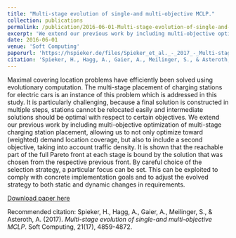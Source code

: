 ```yaml
---
title: "Multi-stage evolution of single-and multi-objective MCLP."
collection: publications
permalink: /publication/2016-06-01-Multi-stage-evolution-of-single-and-multi-objective-MCLP.md
excerpt: 'We extend our previous work by including multi-objective optimization of multi-stage charging station placement, allowing us to not only optimize toward (weighted) demand location coverage, but also to include a second objective, taking into account traffic density.'
date: 2016-06-01
venue: 'Soft Computing'
paperurl: 'https://hspieker.de/files/Spieker_et_al._-_2017_-_Multi-stage_evolution_of_single-_and_multi-objective_MCLP.pdf'
citation: 'Spieker, H., Hagg, A., Gaier, A., Meilinger, S., & Asteroth, A. (2017). Multi-stage evolution of single-and multi-objective MCLP. Soft Computing, 21(17), 4859-4872.'
---
```


Maximal covering location problems have efficiently been solved using evolutionary computation. The multi-stage placement of charging stations for electric cars is an instance of this problem which is addressed in this study. It is particularly challenging, because a final solution is constructed in multiple steps, stations cannot be relocated easily and intermediate solutions should be optimal with respect to certain objectives. We extend our previous work by including multi-objective optimization of multi-stage charging station placement, allowing us to not only optimize toward (weighted) demand location coverage, but also to include a second objective, taking into account traffic density. It is shown that the reachable part of the full Pareto front at each stage is bound by the solution that was chosen from the respective previous front. By careful choice of the selection strategy, a particular focus can be set. This can be exploited to comply with concrete implementation goals and to adjust the evolved strategy to both static and dynamic changes in requirements.

[Download paper here](https://hspieker.de/files/Spieker_et_al._-_2017_-_Multi-stage_evolution_of_single-_and_multi-objective_MCLP.pdf)

Recommended citation: Spieker, H., Hagg, A., Gaier, A., Meilinger, S., & Asteroth, A. (2017). <i>Multi-stage evolution of single-and multi-objective MCLP</i>. Soft Computing, 21(17), 4859-4872.
